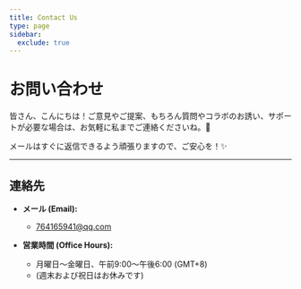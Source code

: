 ```yaml
---
title: Contact Us
type: page
sidebar:
  exclude: true
---
```

# お問い合わせ

皆さん、こんにちは！ご意見やご提案、もちろん質問やコラボのお誘い、サポートが必要な場合は、お気軽に私までご連絡くださいね。👋

メールはすぐに返信できるよう頑張りますので、ご安心を！✨

---

## **連絡先**

*   **メール (Email):**
    *   [764165941@qq.com](mailto:764165941@qq.com)


*   **営業時間 (Office Hours):**
    *   月曜日～金曜日、午前9:00～午後6:00 (GMT+8)
    *   (週末および祝日はお休みです)

